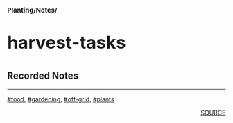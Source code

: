 # <p style='font-size: 15px;'>Planting/Notes/</p>
# <p style='font-size: 40px;'>harvest-tasks</p>

## Recorded Notes

<b><i><font color=green></b></i></font>
<div style='page-break-after: always;'></div>
<div style='page-break-after: always;'></div>

<hr/>

<div style='page-break-after: always;'></div>
<div style='page-break-after: always;'></div>

<a href='tag-food.html'>#food</a>, <a href='tag-gardening.html'>#gardening</a>, <a href='tag-off-grid.html'>#off-grid</a>, <a href='tag-plants.html'>#plants</a>
<div style='page-break-after: always;'></div>

<div style='text-align: right'>
<a href='https://docs.google.com/spreadsheets/d/e/2PACX-1vRxZ8U6Z3Bf5D0qWg78rDKh2b3jW-cLif6KSh97U8jnpErFEFsJoRT1HxtV0OI_EQUeBrLXLFv-jnuH/pub?output=xlsx'>SOURCE</a>
</div>
